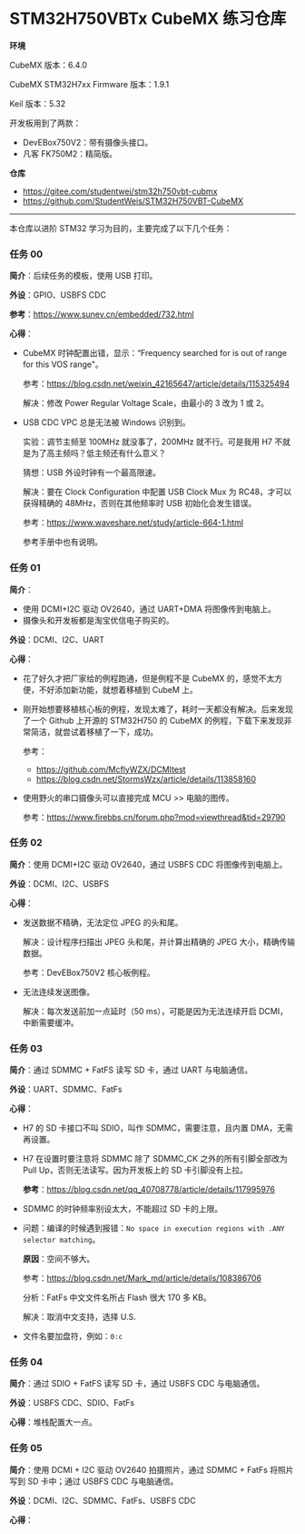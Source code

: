# STM32H750VBTx CubeMX 练习仓库

**环境**

CubeMX 版本：6.4.0

CubeMX STM32H7xx Firmware 版本：1.9.1

Keil 版本：5.32

开发板用到了两款：

- DevEBox750V2：带有摄像头接口。
- 凡客 FK750M2：精简版。

**仓库**

- https://gitee.com/studentwei/stm32h750vbt-cubmx
- https://github.com/StudentWeis/STM32H750VBT-CubeMX

---

本仓库以进阶 STM32 学习为目的，主要完成了以下几个任务：

### 任务 00

**简介**：后续任务的模板，使用 USB 打印。

**外设**：GPIO、USBFS CDC 

**参考**：https://www.sunev.cn/embedded/732.html

**心得**：

- CubeMX 时钟配置出错，显示：“Frequency searched for is out of range for this VOS range"。

  参考：https://blog.csdn.net/weixin_42165647/article/details/115325494

  解决：修改 Power Regular Voltage Scale，由最小的 3 改为 1 或 2。 

- USB CDC VPC 总是无法被 Windows 识别到。

  实验：调节主频至 100MHz 就没事了，200MHz 就不行。可是我用 H7 不就是为了高主频吗？低主频还有什么意义？

  猜想：USB 外设时钟有一个最高限速。

  解决：要在 Clock Configuration 中配置 USB Clock Mux 为 RC48，才可以获得精确的 48MHz，否则在其他频率时 USB 初始化会发生错误。

  参考：https://www.waveshare.net/study/article-664-1.html
  
  参考手册中也有说明。

### 任务 01

**简介**：

- 使用 DCMI+I2C 驱动 OV2640，通过 UART+DMA 将图像传到电脑上。
- 摄像头和开发板都是淘宝优信电子购买的。

**外设**：DCMI、I2C、UART

**心得**：

- 花了好久才把厂家给的例程跑通，但是例程不是 CubeMX 的，感觉不太方便，不好添加新功能，就想着移植到 CubeM 上。

- 刚开始想要移植核心板的例程，发现太难了，耗时一天都没有解决。后来发现了一个 Github 上开源的 STM32H750 的 CubeMX 的例程，下载下来发现非常简洁，就尝试着移植了一下，成功。

  参考：

  - https://github.com/McflyWZX/DCMItest
  - https://blog.csdn.net/StormsWzx/article/details/113858160

- 使用野火的串口摄像头可以直接完成 MCU >> 电脑的图传。

  参考：https://www.firebbs.cn/forum.php?mod=viewthread&tid=29790

### 任务 02

**简介**：使用 DCMI+I2C 驱动 OV2640，通过 USBFS CDC 将图像传到电脑上。

**外设**：DCMI、I2C、USBFS 

**心得**：

- 发送数据不精确，无法定位 JPEG 的头和尾。

  解决：设计程序扫描出 JPEG 头和尾，并计算出精确的 JPEG 大小，精确传输数据。

  参考：DevEBox750V2 核心板例程。

- 无法连续发送图像。

  解决：每次发送前加一点延时（50 ms），可能是因为无法连续开启 DCMI，中断需要缓冲。

### 任务 03

**简介**：通过 SDMMC + FatFS 读写 SD 卡，通过 UART 与电脑通信。

**外设**：UART、SDMMC、FatFs

**心得**：

- H7 的 SD 卡接口不叫 SDIO，叫作 SDMMC，需要注意，且内置 DMA，无需再设置。

- H7 在设置时要注意将 SDMMC 除了 SDMMC_CK 之外的所有引脚全部改为 Pull Up，否则无法读写。因为开发板上的 SD 卡引脚没有上拉。

  **参考**：https://blog.csdn.net/qq_40708778/article/details/117995976

- SDMMC 的时钟频率别设太大，不能超过 SD 卡的上限。

- 问题：编译的时候遇到报错：`No space in execution regions with .ANY selector matching`。

  **原因**：空间不够大。

  参考：https://blog.csdn.net/Mark_md/article/details/108386706

  分析：FatFs 中文文件名所占 Flash 很大 170 多 KB。

  解决：取消中文支持，选择 U.S.

- 文件名要加盘符，例如：`0:c`

### 任务 04

**简介**：通过 SDIO + FatFS 读写 SD 卡，通过 USBFS CDC 与电脑通信。

**外设**：USBFS CDC、SDIO、FatFs

**心得**：堆栈配置大一点。

### 任务 05

**简介**：使用 DCMI + I2C 驱动 OV2640 拍摄照片，通过 SDMMC + FatFs 将照片写到 SD 卡中；通过 USBFS CDC 与电脑通信。

**外设**：DCMI、I2C、SDMMC、FatFs、USBFS CDC

**心得**：
